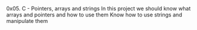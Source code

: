 0x05. C - Pointers, arrays and strings
In this project we should know what arrays and pointers and how to use them
Know how to use strings and manipulate them

